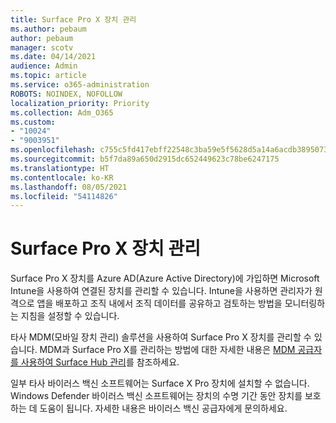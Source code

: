 ```yaml
---
title: Surface Pro X 장치 관리
ms.author: pebaum
author: pebaum
manager: scotv
ms.date: 04/14/2021
audience: Admin
ms.topic: article
ms.service: o365-administration
ROBOTS: NOINDEX, NOFOLLOW
localization_priority: Priority
ms.collection: Adm_O365
ms.custom:
- "10024"
- "9003951"
ms.openlocfilehash: c755c5fd417ebff22548c3ba59e5f5628d5a14a6acdb38950737ea70b9e545c7
ms.sourcegitcommit: b5f7da89a650d2915dc652449623c78be6247175
ms.translationtype: HT
ms.contentlocale: ko-KR
ms.lasthandoff: 08/05/2021
ms.locfileid: "54114826"
---
```

# <a name="manage-surface-pro-x-devices"></a>Surface Pro X 장치 관리

Surface Pro X 장치를 Azure AD(Azure Active Directory)에 가입하면 Microsoft Intune을 사용하여 연결된 장치를 관리할 수 있습니다. Intune을 사용하면 관리자가 원격으로 앱을 배포하고 조직 내에서 조직 데이터를 공유하고 검토하는 방법을 모니터링하는 지침을 설정할 수 있습니다.

타사 MDM(모바일 장치 관리) 솔루션을 사용하여 Surface Pro X 장치를 관리할 수 있습니다. MDM과 Surface Pro X를 관리하는 방법에 대한 자세한 내용은 [MDM 공급자를 사용하여 Surface Hub 관리](https://docs.microsoft.com/surface-hub/manage-settings-with-mdm-for-surface-hub)를 참조하세요.

일부 타사 바이러스 백신 소프트웨어는 Surface X Pro 장치에 설치할 수 없습니다. Windows Defender 바이러스 백신 소프트웨어는 장치의 수명 기간 동안 장치를 보호하는 데 도움이 됩니다. 자세한 내용은 바이러스 백신 공급자에게 문의하세요.

